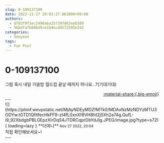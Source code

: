 ```yaml
---
slug: 0-109137100
date: 2022-11-27 20:03:27.861000+09:00
authors:
  - df83f9f1ec2496aba25739fd62eeb589
  - 56bdfafb606d9ce1b4ecdd572595e242
categories:
  - Seoyeon
tags:
  - Fan Post
---
```


# 0-109137100

<div class="post-container" markdown="1">
<div class="content-container md-sidebar__scrollwrap" markdown="1">

그럼 혹시 내일 가을밤 월드컵 끝날 때까지 하나요...?(기대기대)

</div>
</div>

<div style="text-align: right;" markdown="1">
<a href="https://weverse.io/fromis9/fanpost/0-109137100" style="text-align: right;">:material-share:{.big-emoji}</a>
</div>
---

<div class="comments-container md-sidebar__scrollwrap" markdown="1">
<div class="comment" markdown="1">
<div class='id-container' markdown="1">
![](https://phinf.wevpstatic.net/MjAyNDEyMDZfMTk0/MDAxNzMzNDYzMTU3ODYw.tGTD1QfitfecHkFF9-zI4fL0xnXf8VH8ht2j5Xh2a74g.QufL-i9_92XbdgbPBLGEpzXIrDqS4JTDRCqprDbYdJIg.JPEG/image.jpg?type=s72){ loading=lazy }
**<span class="artist">더여니</span>** <small>Nov 27 2022, 20:04</small><br>
</div>
<div class='comment-body' markdown="1">
직접 확인해보셔요~!
</div>
</div>
</div>
---
